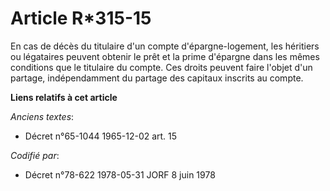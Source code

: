 # Article R*315-15

En cas de décès du titulaire d'un compte d'épargne-logement, les héritiers ou légataires peuvent obtenir le prêt et la prime
d'épargne dans les mêmes conditions que le titulaire du compte. Ces droits peuvent faire l'objet d'un partage, indépendamment
du partage des capitaux inscrits au compte.

**Liens relatifs à cet article**

_Anciens textes_:

  - Décret n°65-1044 1965-12-02 art. 15

_Codifié par_:

  - Décret n°78-622 1978-05-31 JORF 8 juin 1978
